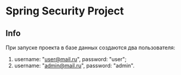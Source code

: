# Spring Security Project

## Info
При запуске проекта в базе данных создаются два пользователя:
1) username: "user@mail.ru", password: "user";
2) username: "admin@mail.ru", password: "admin".
